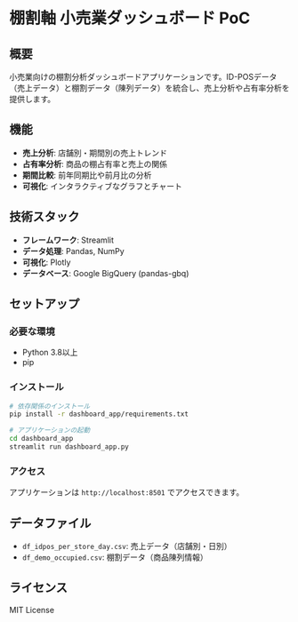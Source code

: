 # 棚割軸 小売業ダッシュボード PoC

## 概要
小売業向けの棚割分析ダッシュボードアプリケーションです。ID-POSデータ（売上データ）と棚割データ（陳列データ）を統合し、売上分析や占有率分析を提供します。

## 機能
- **売上分析**: 店舗別・期間別の売上トレンド
- **占有率分析**: 商品の棚占有率と売上の関係
- **期間比較**: 前年同期比や前月比の分析
- **可視化**: インタラクティブなグラフとチャート

## 技術スタック
- **フレームワーク**: Streamlit
- **データ処理**: Pandas, NumPy
- **可視化**: Plotly
- **データベース**: Google BigQuery (pandas-gbq)

## セットアップ

### 必要な環境
- Python 3.8以上
- pip

### インストール
```bash
# 依存関係のインストール
pip install -r dashboard_app/requirements.txt

# アプリケーションの起動
cd dashboard_app
streamlit run dashboard_app.py
```

### アクセス
アプリケーションは `http://localhost:8501` でアクセスできます。

## データファイル
- `df_idpos_per_store_day.csv`: 売上データ（店舗別・日別）
- `df_demo_occupied.csv`: 棚割データ（商品陳列情報）

## ライセンス
MIT License 